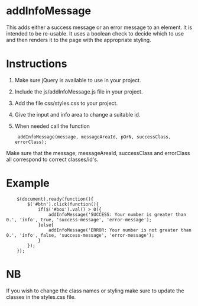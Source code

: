 # addInfoMessage
This adds either a success message or an error message to an element. It is intended to be re-usable. 
It uses a boolean check to decide which to use and then renders it to the page with the appropriate styling.

# Instructions
1. Make sure jQuery is available to use in your project.
2. Include the js/addInfoMessage.js file in your project.
3. Add the file css/styles.css to your project.
4. Give the input and info area to change a suitable id.
5. When needed call the function 

        addInfoMessage(message, messageAreaId, pOrN, successClass, errorClass);
        
Make sure that the message, messageAreaId, successClass and errorClass all correspond to correct classes/id's.


# Example
        $(document).ready(function(){
            $('#btn').click(function(){
                if($('#box').val() > 0){
                    addInfoMessage('SUCCESS: Your number is greater than 0.', 'info', true, 'success-message', 'error-message');
                }else{
                    addInfoMessage('ERROR: Your number is not greater than 0.', 'info', false, 'success-message', 'error-message');
                }
            });
        });
        
# NB
If you wish to change the class names or styling make sure to update the classes in the styles.css file.
